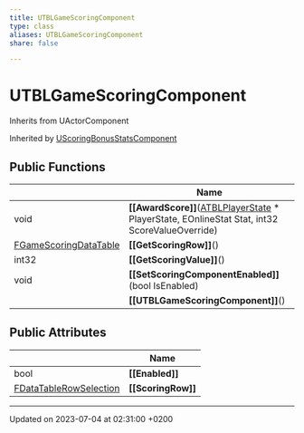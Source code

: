 ```yaml
---
title: UTBLGameScoringComponent
type: class
aliases: UTBLGameScoringComponent
share: false

---
```


# UTBLGameScoringComponent





Inherits from UActorComponent

Inherited by [UScoringBonusStatsComponent](/docs/SDK/Source/Classes/classUScoringBonusStatsComponent.md)

## Public Functions

|                | Name           |
| -------------- | -------------- |
| void | **[[AwardScore]]**([ATBLPlayerState](/docs/SDK/Source/Classes/classATBLPlayerState.md) * PlayerState, EOnlineStat Stat, int32 ScoreValueOverride) |
| [FGameScoringDataTable](/docs/SDK/Source/Classes/structFGameScoringDataTable.md) | **[[GetScoringRow]]**() |
| int32 | **[[GetScoringValue]]**() |
| void | **[[SetScoringComponentEnabled]]**(bool IsEnabled) |
| | **[[UTBLGameScoringComponent]]**() |

## Public Attributes

|                | Name           |
| -------------- | -------------- |
| bool | **[[Enabled]]**  |
| [FDataTableRowSelection](/docs/SDK/Source/Classes/structFDataTableRowSelection.md) | **[[ScoringRow]]**  |

-------------------------------

Updated on 2023-07-04 at 02:31:00 +0200